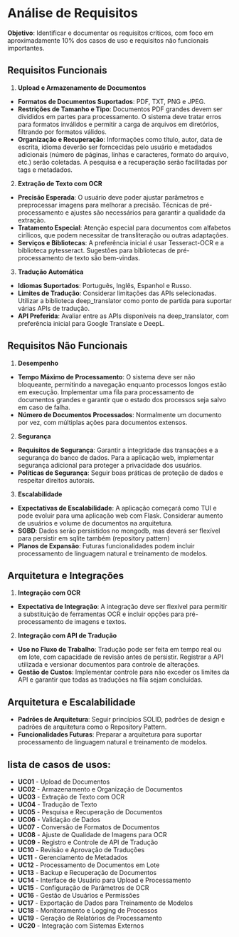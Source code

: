 # Análise de Requisitos

**Objetivo**: Identificar e documentar os requisitos críticos, com foco em aproximadamente 10% dos casos de uso e requisitos não funcionais importantes.

## Requisitos Funcionais

1. **Upload e Armazenamento de Documentos**

- **Formatos de Documentos Suportados**: PDF, TXT, PNG e JPEG.
- **Restrições de Tamanho e Tipo**: Documentos PDF grandes devem ser divididos em partes para processamento. O sistema deve tratar erros para formatos inválidos e permitir a carga de arquivos em diretórios, filtrando por formatos válidos.
- **Organização e Recuperação**: Informações como título, autor, data de escrita, idioma deverão ser forncecidas pelo usuário e metadados adicionais (número de páginas, linhas e caracteres, formato do arquivo, etc.) serão coletadas. A pesquisa e a recuperação serão facilitadas por tags e metadados.

2. **Extração de Texto com OCR**

- **Precisão Esperada**: O usuário deve poder ajustar parâmetros e preprocessar imagens para melhorar a precisão. Técnicas de pré-processamento e ajustes são necessários para garantir a qualidade da extração.
- **Tratamento Especial**: Atenção especial para documentos com alfabetos cirílicos, que podem necessitar de transliteração ou outras adaptações.
- **Serviços e Bibliotecas**: A preferência inicial é usar Tesseract-OCR e a biblioteca pytesseract. Sugestões para bibliotecas de pré-processamento de texto são bem-vindas.

3. **Tradução Automática**

- **Idiomas Suportados**: Português, Inglês, Espanhol e Russo.
- **Limites de Tradução**: Considerar limitações das APIs selecionadas. Utilizar a biblioteca deep_translator como ponto de partida para suportar várias APIs de tradução.
- **API Preferida**: Avaliar entre as APIs disponíveis na deep_translator, com preferência inicial para Google Translate e DeepL.

## Requisitos Não Funcionais

1. **Desempenho**

- **Tempo Máximo de Processamento**: O sistema deve ser não bloqueante, permitindo a navegação enquanto processos longos estão em execução. Implementar uma fila para processamento de documentos grandes e garantir que o estado dos processos seja salvo em caso de falha.
- **Número de Documentos Processados**: Normalmente um documento por vez, com múltiplas ações para documentos extensos.

2. **Segurança**

- **Requisitos de Segurança**: Garantir a integridade das transações e a segurança do banco de dados. Para a aplicação web, implementar segurança adicional para proteger a privacidade dos usuários.
- **Políticas de Segurança**: Seguir boas práticas de proteção de dados e respeitar direitos autorais.

3. **Escalabilidade**

- **Expectativas de Escalabilidade**: A aplicação começará como TUI e pode evoluir para uma aplicação web com Flask. Considerar aumento de usuários e volume de documentos na arquitetura.
- **SGBD**: Dados serão persistidos no mongodb, mas deverá ser flexível para persistir em sqlite também (repository pattern)
- **Planos de Expansão**: Futuras funcionalidades podem incluir processamento de linguagem natural e treinamento de modelos.

## Arquitetura e Integrações

1. **Integração com OCR**

- **Expectativa de Integração**: A integração deve ser flexível para permitir a substituição de ferramentas OCR e incluir opções para pré-processamento de imagens e textos.

2. **Integração com API de Tradução**

- **Uso no Fluxo de Trabalho**: Tradução pode ser feita em tempo real ou em lote, com capacidade de revisão antes de persistir. Registrar a API utilizada e versionar documentos para controle de alterações.
- **Gestão de Custos**: Implementar controle para não exceder os limites da API e garantir que todas as traduções na fila sejam concluídas.

## Arquitetura e Escalabilidade

- **Padrões de Arquitetura**: Seguir princípios SOLID, padrões de design e padrões de arquitetura como o Repository Pattern.
- **Funcionalidades Futuras**: Preparar a arquitetura para suportar processamento de linguagem natural e treinamento de modelos.




## lista de casos de usos:

- **UC01** - Upload de Documentos
- **UC02** - Armazenamento e Organização de Documentos
- **UC03** - Extração de Texto com OCR
- **UC04** - Tradução de Texto
- **UC05** - Pesquisa e Recuperação de Documentos
- **UC06** - Validação de Dados
- **UC07** - Conversão de Formatos de Documentos
- **UC08** - Ajuste de Qualidade de Imagens para OCR
- **UC09** - Registro e Controle de API de Tradução
- **UC10** - Revisão e Aprovação de Traduções
- **UC11** - Gerenciamento de Metadados
- **UC12** - Processamento de Documentos em Lote
- **UC13** - Backup e Recuperação de Documentos
- **UC14** - Interface de Usuário para Upload e Processamento
- **UC15** - Configuração de Parâmetros de OCR
- **UC16** - Gestão de Usuários e Permissões
- **UC17** - Exportação de Dados para Treinamento de Modelos
- **UC18** - Monitoramento e Logging de Processos
- **UC19** - Geração de Relatórios de Processamento
- **UC20** - Integração com Sistemas Externos
